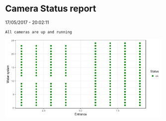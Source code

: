 Camera Status report
================
17/05/2017 - 20:02:11

    All cameras are up and running

![](camreport_files/figure-markdown_github/unnamed-chunk-2-1.png)
